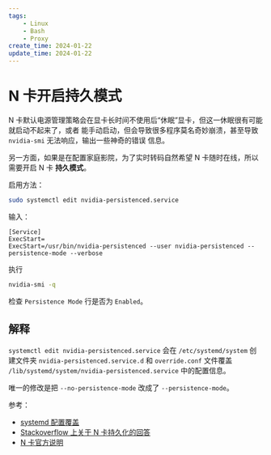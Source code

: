 ```yaml
---
tags:
    - Linux
    - Bash
    - Proxy
create_time: 2024-01-22
update_time: 2024-01-22
---
```



# N 卡开启持久模式

N 卡默认电源管理策略会在显卡长时间不使用后“休眠”显卡，但这一休眠很有可能就启动不起来了，或者
能手动启动，但会导致很多程序莫名奇妙崩溃，甚至导致 `nvidia-smi` 无法响应，输出一些神奇的错误
信息。

另一方面，如果是在配置家庭影院，为了实时转码自然希望 N 卡随时在线，所以需要开启 N 卡 **持久模式**。

启用方法：

``` bash
sudo systemctl edit nvidia-persistenced.service
```

输入：

``` 
[Service]
ExecStart=
ExecStart=/usr/bin/nvidia-persistenced --user nvidia-persistenced --persistence-mode --verbose

```

执行 
``` bash
nvidia-smi -q
```
检查 `Persistence Mode` 行是否为 `Enabled`。

<!-- more -->

## 解释

`systemctl edit nvidia-persistenced.service` 会在 `/etc/systemd/system` 创建文件夹 `nvidia-persistenced.service.d`
和 `override.conf` 文件覆盖 `/lib/systemd/system/nvidia-persistenced.service` 中的配置信息。

唯一的修改是把 `--no-persistence-mode` 改成了 `--persistence-mode`。

参考：

* [systemd 配置覆盖](https://askubuntu.com/questions/659267/how-do-i-override-or-configure-systemd-services)
* [Stackoverflow 上关于 N 卡持久化的回答](https://askubuntu.com/questions/1400122/how-to-enable-nvidia-persistence-mode-on-boot-for-ubuntu-20-04-server)
* [N 卡官方说明](https://docs.nvidia.com/deploy/driver-persistence/index.html#security)